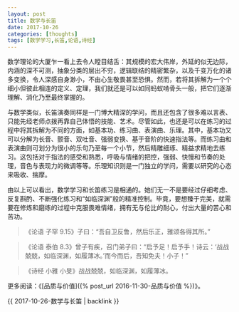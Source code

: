 ```yaml
---
layout: post
title: 数学与长笛
date: 2017-10-26
categories: [thoughts]
tags: [数学学习,长笛,论语,诗经]
---
```


数学理论的大厦乍一看上去令人瞠目结舌：其规模的宏大伟岸，外延的似无边际，内涵的深不可测，抽象分类的层出不穷，逻辑联结的精密繁杂，以及千变万化的诸多变换，令人深感自身渺小，不由心生敬畏甚至恐惧。然而，若将其拆解为一个个细小但彼此相连的定义、定理，我们就还是可以如同蚂蚁啃骨头一般，把它们逐渐理解、消化乃至最终掌握的。

与数学类似，长笛演奏同样是一门博大精深的学问，而且还包含了很多难以言表、只能先经老师点拨再靠自己体悟的技能、艺术。尽管如此，也还是可以在练习的过程中将其拆解为不同的方面，如基本功、练习曲、表演曲、乐理。其中，基本功又可以分解为长音、颤音、双吐音、强弱变换、基于音阶的快速指法等。而练习曲和表演曲则可划分为很小的乐句乃至每一个小节，然后精雕细琢、精益求精地去练习。这包括对于指法的感受和熟悉，呼吸与情绪的把控，强弱、快慢和节奏的处理，音色与表现力的微调等等。乐理知识则是一门独立的学问，需要以研究的心态来吸收、揣摩。

由以上可以看出，数学学习和长笛练习是相通的。她们无一不是要经过仔细考虑、反复斟酌、不断强化练习和“如临深渊”般的精准控制。毕竟，要想臻于完美，就需要在修炼和磨练的过程中克服畏难情绪，拥有无与伦比的耐心，付出大量的苦心和苦功。

> 《论语 子罕 9.15》子曰：“吾自卫反鲁，然后乐正，雅颂各得其所。”

> 《论语 泰伯 8.3》曾子有疾，召门弟子曰：“启予足！启予手！诗云：‘战战兢兢，如临深渊，如履薄冰。’而今而后，吾知免夫！小子！”

> 《诗经 小雅 小旻》战战兢兢，如临深渊，如履薄冰。

更多阅读：《[品质与价值]({% post_url 2016-11-30-品质与价值 %})》。

{{ 2017-10-26-数学与长笛 | backlink }}
